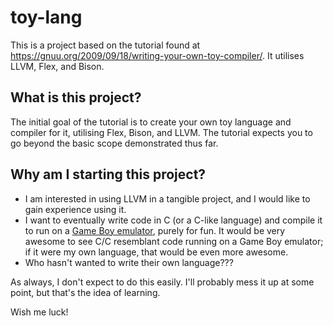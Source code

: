 # toy-lang
This is a project based on the tutorial found at https://gnuu.org/2009/09/18/writing-your-own-toy-compiler/. It utilises LLVM, Flex, and Bison.

## What is this project?
The initial goal of the tutorial is to create your own toy language and compiler for it, utilising Flex, Bison, and LLVM. The tutorial expects you to go beyond the basic scope demonstrated thus far.

## Why am I starting this project?
- I am interested in using LLVM in a tangible project, and I would like to gain experience using it.
- I want to eventually write code in C (or a C-like language) and compile it to run on a [Game Boy emulator](https://github.com/arkamnite/AgencyGBC), purely for fun. It would be very awesome to see C/C resemblant code running on a Game Boy emulator; if it were my own language, that would be even more awesome.
- Who hasn't wanted to write their own language???

As always, I don't expect to do this easily. I'll probably mess it up at some point, but that's the idea of learning.

Wish me luck!
